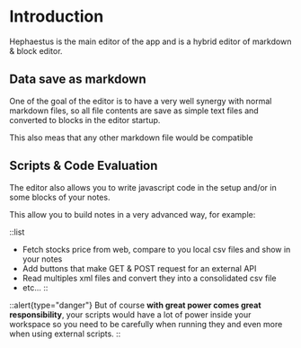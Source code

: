 # Introduction 

Hephaestus is the main editor of the app and is a hybrid editor of markdown & block editor.

## Data save as markdown

One of the goal of the editor is to have a very well synergy with normal markdown files, so all file contents are save as simple text files and converted to blocks in the editor startup.

This also meas that any other markdown file would be compatible

## Scripts & Code Evaluation

The editor also allows you to write javascript code in the setup and/or in some blocks of your notes.

This allow you to build notes in a very advanced way, for example:

::list
- Fetch stocks price from web, compare to you local csv files and show in your notes
- Add buttons that make GET & POST request for an external API
- Read multiples xml files and convert they into a consolidated csv file
- etc...
::

::alert{type="danger"}
But of course **with great power comes great responsibility**, your scripts would have a lot of power inside your workspace so you need to be carefully when running they and even more when using external scripts.
::
